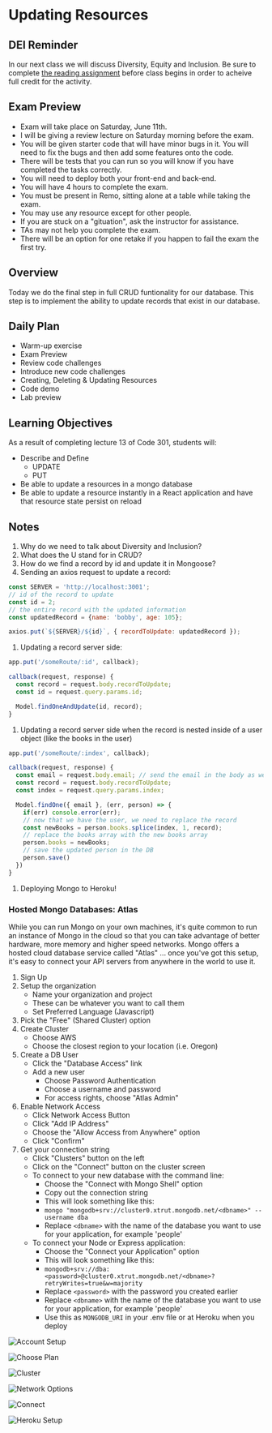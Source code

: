 # Updating Resources

## DEI Reminder

In our next class we will discuss Diversity, Equity and Inclusion.  Be sure to complete [the reading assignment](https://codefellows.github.io/code-301-guide/curriculum/class-14/DISCUSSION) before class begins in order to acheive full credit for the activity.

## Exam Preview

- Exam will take place on Saturday, June 11th.
- I will be giving a review lecture on Saturday morning before the exam.
- You will be given starter code that will have minor bugs in it. You will need to fix the bugs and then add some features onto the code.
- There will be tests that you can run so you will know if you have completed the tasks correctly.
- You will need to deploy both your front-end and back-end.
- You will have 4 hours to complete the exam.
- You must be present in Remo, sitting alone at a table while taking the exam.
- You may use any resource except for other people.
- If you are stuck on a "gituation", ask the instructor for assistance.
- TAs may not help you complete the exam.
- There will be an option for one retake if you happen to fail the exam the first try.

## Overview

Today we do the final step in full CRUD funtionality for our database. This step is to implement the ability to update records that exist in our database.

## Daily Plan

- Warm-up exercise
- Exam Preview
- Review code challenges
- Introduce new code challenges
- Creating, Deleting & Updating Resources
- Code demo
- Lab preview

## Learning Objectives

As a result of completing lecture 13 of Code 301, students will:

- Describe and Define
  - UPDATE
  - PUT
- Be able to update a resources in a mongo database
- Be able to update a resource instantly in a React application and have that resource state persist on reload

## Notes

1. Why do we need to talk about Diversity and Inclusion?
1. What does the U stand for in CRUD?
1. How do we find a record by id and update it in Mongoose?
1. Sending an axios request to update a record:
  ```javaScript
  const SERVER = 'http://localhost:3001';
  // id of the record to update
  const id = 2;
  // the entire record with the updated information
  const updatedRecord = {name: 'bobby', age: 105};

  axios.put(`${SERVER}/${id}`, { recordToUpdate: updatedRecord });
  ```

1. Updating a record server side:
  ```javaScript
  app.put('/someRoute/:id', callback);

  callback(request, response) {
    const record = request.body.recordToUpdate;
    const id = request.query.params.id;

    Model.findOneAndUpdate(id, record);
  }
  ```

1. Updating a record server side when the record is nested inside of a user object (like the books in the user)
  ```javaScript
  app.put('/someRoute/:index', callback);

  callback(request, response) {
    const email = request.body.email; // send the email in the body as well as the record
    const record = request.body.recordToUpdate;
    const index = request.query.params.index;

    Model.findOne({ email }, (err, person) => {
      if(err) console.error(err);
      // now that we have the user, we need to replace the record
      const newBooks = person.books.splice(index, 1, record);
      // replace the books array with the new books array
      person.books = newBooks;
      // save the updated person in the DB
      person.save()
    })
  }
  ```
1. Deploying Mongo to Heroku!

### Hosted Mongo Databases: Atlas

While you can run Mongo on your own machines, it's quite common to run an instance of Mongo in the cloud so that you can take advantage of better hardware, more memory and higher speed networks. Mongo offers a hosted cloud database service called "Atlas" ... once you've got this setup, it's easy to connect your API servers from anywhere in the world to use it.

1. Sign Up
1. Setup the organization
   - Name your organization and project
   - These can be whatever you want to call them
   - Set Preferred Language (Javascript)
1. Pick the "Free" (Shared Cluster) option
1. Create Cluster
   - Choose AWS
   - Choose the closest region to your location (i.e. Oregon)
1. Create a DB User
   - Click the "Database Access" link
   - Add a new user
     - Choose Password Authentication
     - Choose a username and password
     - For access rights, choose "Atlas Admin"
1. Enable Network Access
   - Click Network Access Button
   - Click "Add IP Address"
   - Choose the "Allow Access from Anywhere" option
   - Click "Confirm"
1. Get your connection string
   - Click "Clusters" button on the left
   - Click on the "Connect" button on the cluster screen
   - To connect to your new database with the command line:
     - Choose the "Connect with Mongo Shell" option
     - Copy out the connection string
     - This will look something like this:
     - `mongo "mongodb+srv://cluster0.xtrut.mongodb.net/<dbname>" --username dba`
     - Replace `<dbname>` with the name of the database you want to use for your application, for example 'people'
   - To connect your Node or Express application:
     - Choose the "Connect your Application" option
     - This will look something like this:
     - `mongodb+srv://dba:<password>@cluster0.xtrut.mongodb.net/<dbname>?retryWrites=true&w=majority`
     - Replace `<password>` with the password you created earlier
     - Replace `<dbname>` with the name of the database you want to use for your application, for example 'people'
     - Use this as  `MONGODB_URI` in your .env file or at Heroku when you deploy

![Account Setup](assets/atlas-setup.png)

![Choose Plan](assets/atlas-choose-plan.png)

![Cluster](assets/atlas-cluster-screen.png)

![Network Options](assets/atlas-network.png)

![Connect](assets/atlas-connect-options.png)

![Heroku Setup](assets/heroku-mongo.png)
